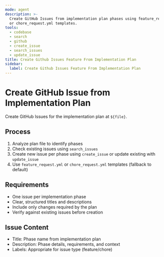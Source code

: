 ```yaml
---
mode: agent
description: >-
  Create GitHub Issues from implementation plan phases using feature_request.yml
  or chore_request.yml templates.
tools:
  - codebase
  - search
  - github
  - create_issue
  - search_issues
  - update_issue
title: Create Github Issues Feature From Implementation Plan
sidebar:
  label: Create Github Issues Feature From Implementation Plan
---
```

# Create GitHub Issue from Implementation Plan

Create GitHub Issues for the implementation plan at `${file}`.

## Process

1. Analyze plan file to identify phases
2. Check existing issues using `search_issues`
3. Create new issue per phase using `create_issue` or update existing with `update_issue`
4. Use `feature_request.yml` or `chore_request.yml` templates (fallback to default)

## Requirements

- One issue per implementation phase
- Clear, structured titles and descriptions
- Include only changes required by the plan
- Verify against existing issues before creation

## Issue Content

- Title: Phase name from implementation plan
- Description: Phase details, requirements, and context
- Labels: Appropriate for issue type (feature/chore)
